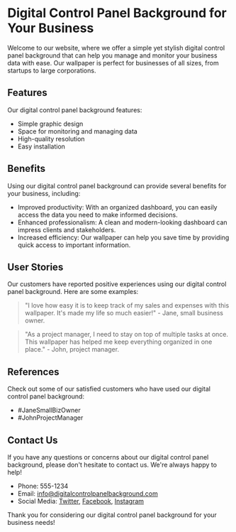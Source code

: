 <!--font:Cormorant Garamond-->

# Digital Control Panel Background for Your Business

Welcome to our website, where we offer a simple yet stylish digital control panel background that can help you manage and monitor your business data with ease. Our wallpaper is perfect for businesses of all sizes, from startups to large corporations.

## Features

Our digital control panel background features:

- Simple graphic design
- Space for monitoring and managing data
- High-quality resolution
- Easy installation

## Benefits

Using our digital control panel background can provide several benefits for your business, including:

- Improved productivity: With an organized dashboard, you can easily access the data you need to make informed decisions.
- Enhanced professionalism: A clean and modern-looking dashboard can impress clients and stakeholders.
- Increased efficiency: Our wallpaper can help you save time by providing quick access to important information.

## User Stories

Our customers have reported positive experiences using our digital control panel background. Here are some examples:

> "I love how easy it is to keep track of my sales and expenses with this wallpaper. It's made my life so much easier!" - Jane, small business owner.

> "As a project manager, I need to stay on top of multiple tasks at once. This wallpaper has helped me keep everything organized in one place." - John, project manager.

## References

Check out some of our satisfied customers who have used our digital control panel background:

- #JaneSmallBizOwner
- #JohnProjectManager

## Contact Us

If you have any questions or concerns about our digital control panel background, please don't hesitate to contact us. We're always happy to help!

- Phone: 555-1234
- Email: info@digitalcontrolpanelbackground.com
- Social Media: [Twitter](#), [Facebook](#), [Instagram](#)

Thank you for considering our digital control panel background for your business needs!

<!--

Write me content for website with wallpaper which alt text is:

"A wallpaper with a simple graphic of a digital dashboard or control panel, with space for monitoring and managing data."

The name/title of the page should not be 1:1 copy of the alt text but rather a real content of the website which is using this wallpaper.

- Use markdown format 
- Start with heading
- Heading should be short and concise
- The content should look like a real website 
- The website should not be about the wallpaper, wallpaper is just a related background
- Heading should be contain work "wallpaper" or "background"
- Include real sections like references, contact, user stories, etc. use things relevant to the page purpose.
- Feel free to use structure like headings, bullets, numbering, blockquotes, paragraphs, horizontal lines, etc.
- You can use formatting like bold or _italic_
- You can include UTF-8 emojis
- Links should be only #hash anchors (and you can refer to the document itself)
- Do not include images


---


# Digital Control Panel Background for Your Business

Welcome to our website, where we offer a simple yet stylish digital control panel background that can help you manage and monitor your business data with ease. Our wallpaper is perfect for businesses of all sizes, from startups to large corporations.

## Features

Our digital control panel background features:

- Simple graphic design
- Space for monitoring and managing data
- High-quality resolution
- Easy installation

## Benefits

Using our digital control panel background can provide several benefits for your business, including:

- Improved productivity: With an organized dashboard, you can easily access the data you need to make informed decisions.
- Enhanced professionalism: A clean and modern-looking dashboard can impress clients and stakeholders.
- Increased efficiency: Our wallpaper can help you save time by providing quick access to important information.

## User Stories

Our customers have reported positive experiences using our digital control panel background. Here are some examples:

> "I love how easy it is to keep track of my sales and expenses with this wallpaper. It's made my life so much easier!" - Jane, small business owner.

> "As a project manager, I need to stay on top of multiple tasks at once. This wallpaper has helped me keep everything organized in one place." - John, project manager.

## References

Check out some of our satisfied customers who have used our digital control panel background:

- #JaneSmallBizOwner
- #JohnProjectManager

## Contact Us

If you have any questions or concerns about our digital control panel background, please don't hesitate to contact us. We're always happy to help!

- Phone: 555-1234
- Email: info@digitalcontrolpanelbackground.com
- Social Media: [Twitter](#), [Facebook](#), [Instagram](#)

Thank you for considering our digital control panel background for your business needs!

-->
